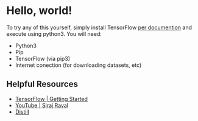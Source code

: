 # Hello, world!

To try any of this yourself, simply install TensorFlow [per documention](https://tensorflow.org/install/) and execute using python3. You will need:

* Python3
* Pip
* TensorFlow (via pip3)
* Internet conection (for downloading datasets, etc)

## Helpful Resources

* [TensorFlow | Getting Started](https://tensorflow.org/tutorials)
* [YouTube | Siraj Raval](https://www.youtube.com/channel/UCWN3xxRkmTPmbKwht9FuE5A)
* [Distill](https://distill.pub)

